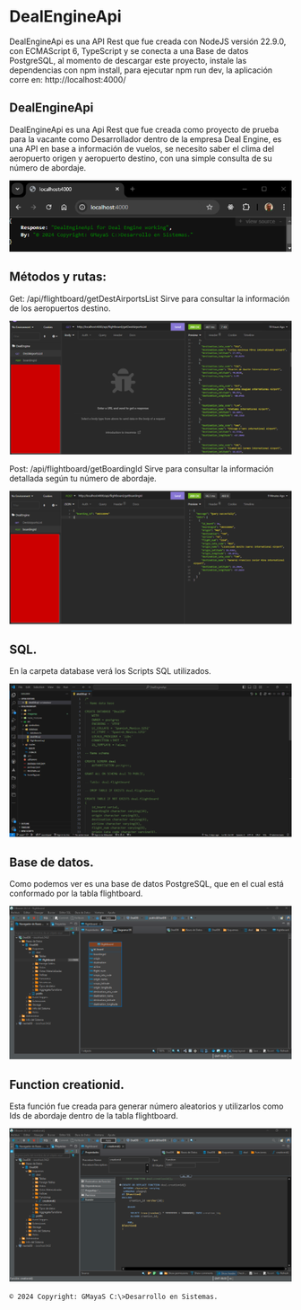 # DealEngineApi

DealEngineApi es una API Rest que fue creada con NodeJS versión 22.9.0, con ECMAScript 6, TypeScript y se conecta a una Base de datos PostgreSQL, al momento de descargar este proyecto, instale las dependencias con npm install, para ejecutar npm run dev, la aplicación corre en:  http://localhost:4000/

## DealEngineApi

DealEngineApi es una Api Rest que  fue creada como proyecto de prueba para la vacante como Desarrollador dentro de la empresa Deal Engine, es una API en base a información de vuelos, se necesito saber el clima del aeropuerto origen y aeropuerto destino, con una simple consulta de su número de abordaje.

![](/imagenes/01.png)

## Métodos y rutas:

Get: /api/flightboard/getDestAirportsList
Sirve para consultar la información de los aeropuertos destino.

![](/imagenes/02.png)

Post: /api/flightboard/getBoardingId
Sirve para consultar la información detallada según tu número de abordaje.

![](/imagenes/03.png)

## SQL.

En la carpeta database verá los Scripts SQL utilizados.

![](/imagenes/04.png)

## Base de datos.

Como podemos ver es una base de datos PostgreSQL, que en el cual está conformado por la tabla flightboard.

![](/imagenes/05.png)

## Function creationid.

Esta función fue creada para generar número aleatorios y utilizarlos como Ids de abordaje dentro de la tabla flightboard.

![](/imagenes/06.png)

`© 2024 Copyright: GMayaS C:\>Desarrollo en Sistemas.`